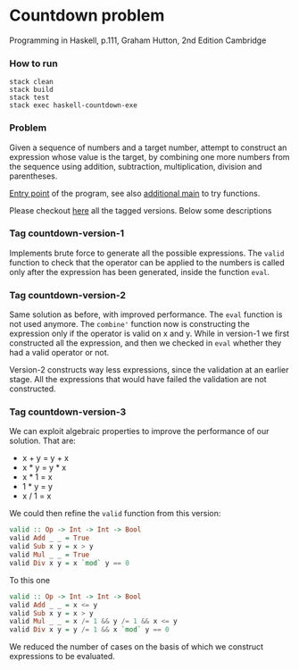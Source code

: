 # Countdown problem

Programming in Haskell, p.111, Graham Hutton, 2nd Edition Cambridge

### How to run

```shell script
stack clean
stack build
stack test
stack exec haskell-countdown-exe
```


### Problem

Given a sequence of numbers and a target number, attempt to construct an expression 
whose value is the target, by combining one more numbers from the sequence using 
addition, subtraction, multiplication, division and parentheses.

[Entry point](./app/Countdown.hs) of the program, see also [additional main](./app/Main.hs) to try functions.

Please checkout [here](https://github.com/francesco-losciale/haskell-countdown/tags) all the tagged versions.
Below some descriptions

### Tag countdown-version-1
Implements brute force to generate all the possible expressions. The `valid` function to check
 that the operator can be applied to the numbers is called only after the expression has been generated, 
 inside the function `eval`.

### Tag countdown-version-2 
Same solution as before, with improved performance. The `eval` function is not used anymore. 
The `combine'` function now is constructing the expression only if the operator is valid on x and y.
While in version-1 we first constructed all the expression, and then we checked in `eval` whether
they had a valid operator or not. 

Version-2 constructs way less expressions, since the validation at an earlier stage. All the expressions 
that would have failed the validation are not constructed.

### Tag countdown-version-3

We can exploit algebraic properties to improve the performance of our solution.
That are: 
- x + y = y + x
- x * y = y * x
- x * 1 = x
- 1 * y = y
- x / 1 = x

We could then refine the `valid` function from this version:
```haskell
valid :: Op -> Int -> Int -> Bool
valid Add _ _ = True
valid Sub x y = x > y
valid Mul _ _ = True
valid Div x y = x `mod` y == 0
```

To this one
```haskell
valid :: Op -> Int -> Int -> Bool
valid Add _ _ = x <= y
valid Sub x y = x > y
valid Mul _ _ = x /= 1 && y /= 1 && x <= y
valid Div x y = y /= 1 && x `mod` y == 0
```

We reduced the number of cases on the basis of which we construct expressions to be evaluated.
